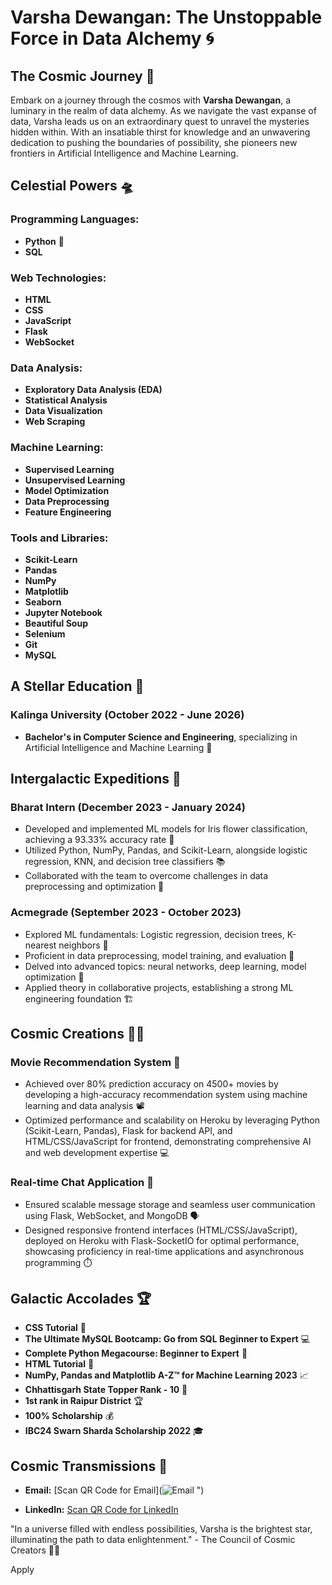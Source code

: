 # Varsha Dewangan: The Unstoppable Force in Data Alchemy 🌀

## The Cosmic Journey 🚀

Embark on a journey through the cosmos with **Varsha Dewangan**, a luminary in the realm of data alchemy. As we navigate the vast expanse of data, Varsha leads us on an extraordinary quest to unravel the mysteries hidden within. With an insatiable thirst for knowledge and an unwavering dedication to pushing the boundaries of possibility, she pioneers new frontiers in Artificial Intelligence and Machine Learning.

## Celestial Powers 🛸

### Programming Languages:
- **Python** 🐍
- **SQL**

### Web Technologies:
- **HTML**
- **CSS**
- **JavaScript**
- **Flask**
- **WebSocket**

### Data Analysis:
- **Exploratory Data Analysis (EDA)**
- **Statistical Analysis**
- **Data Visualization**
- **Web Scraping**

### Machine Learning:
- **Supervised Learning**
- **Unsupervised Learning**
- **Model Optimization**
- **Data Preprocessing**
- **Feature Engineering**

### Tools and Libraries:
- **Scikit-Learn**
- **Pandas**
- **NumPy**
- **Matplotlib**
- **Seaborn**
- **Jupyter Notebook**
- **Beautiful Soup**
- **Selenium**
- **Git**
- **MySQL**

## A Stellar Education 🌟

### Kalinga University (October 2022 - June 2026)
- **Bachelor's in Computer Science and Engineering**, specializing in Artificial Intelligence and Machine Learning 🧠

## Intergalactic Expeditions 🌌

### Bharat Intern (December 2023 - January 2024)
- Developed and implemented ML models for Iris flower classification, achieving a 93.33% accuracy rate 🎯
- Utilized Python, NumPy, Pandas, and Scikit-Learn, alongside logistic regression, KNN, and decision tree classifiers 📚
- Collaborated with the team to overcome challenges in data preprocessing and optimization 🤝

### Acmegrade (September 2023 - October 2023)
- Explored ML fundamentals: Logistic regression, decision trees, K-nearest neighbors 🧩
- Proficient in data preprocessing, model training, and evaluation 🔧
- Delved into advanced topics: neural networks, deep learning, model optimization 🧠
- Applied theory in collaborative projects, establishing a strong ML engineering foundation 🏗️

## Cosmic Creations 🌌✨

### Movie Recommendation System 🎥 
- Achieved over 80% prediction accuracy on 4500+ movies by developing a high-accuracy recommendation system using machine learning and data analysis 📽️
- Optimized performance and scalability on Heroku by leveraging Python (Scikit-Learn, Pandas), Flask for backend API, and HTML/CSS/JavaScript for frontend, demonstrating comprehensive AI and web development expertise 💻

### Real-time Chat Application 💬 
- Ensured scalable message storage and seamless user communication using Flask, WebSocket, and MongoDB 🗣️
- Designed responsive frontend interfaces (HTML/CSS/JavaScript), deployed on Heroku with Flask-SocketIO for optimal performance, showcasing proficiency in real-time applications and asynchronous programming ⏱️

## Galactic Accolades 🏆

- **CSS Tutorial** 📝
- **The Ultimate MySQL Bootcamp: Go from SQL Beginner to Expert** 💻
- **Complete Python Megacourse: Beginner to Expert** 🐍
- **HTML Tutorial** 📝
- **NumPy, Pandas and Matplotlib A-Z™ for Machine Learning 2023** 📈
- **Chhattisgarh State Topper Rank - 10** 🥇
- **1st rank in Raipur District** 🏆
- **100% Scholarship** 💰
- **IBC24 Swarn Sharda Scholarship 2022** 🎓

## Cosmic Transmissions 📡

- **Email:** [Scan QR Code for Email](![Email](https://github.com/Varsha-1605/Varsha-1605/assets/140236223/d506cc73-6c49-4481-b28d-da3256e0ad62)
")
 <!-- Your QR code for email here -->
- **LinkedIn:** [Scan QR Code for LinkedIn](linkedin_qr_code.png) <!-- Your QR code for LinkedIn here -->

"In a universe filled with endless possibilities, Varsha is the brightest star, illuminating the path to data enlightenment." - The Council of Cosmic Creators 🌌✨

Apply
